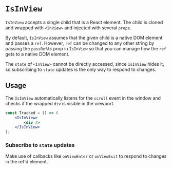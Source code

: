 # `IsInView`

`IsInView` accepts a single child that is a React element. The child is cloned and wrapped with `<InView>` and injected with several `props`.

By default, `IsInView` assumes that the given child is a native DOM element and passes a `ref`. However, `ref` can be changed to any other string by passing the `passRefAs` prop in `IsInView` so that you can manage how the `ref` gets to a native DOM element.

The `state` of `<InView>` cannot be directly accessed, since `IsInView` hides it, so subscribing to `state` updates is the only way to respond to changes.

## Usage

The `IsInView` automatically listens for the `scroll` event in the window and checks if the wrapped `div` is visible in the viewport.

```jsx
const Tracked = () => (
    <IsInView>
        <div />
    </IsInView>
);
```

### Subscribe to `state` updates

Make use of callbacks like `onViewEnter` or `onViewExit` to respond to changes in the ref'd element.
